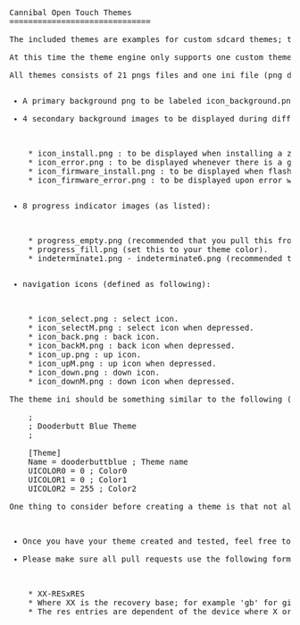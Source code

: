 <pre>Cannibal Open Touch Themes
==============================

The included themes are examples for custom sdcard themes; these can be side-loaded and ran on any device running Cannibal Open Touch Recovery v2.1-dev2 or above.

At this time the theme engine only supports one custom theme at a time to be loaded from '/sdcard/cotrecovery/theme/'.

All themes consists of 21 pngs files and one ini file (png defined as following):
<ul>
<li>A primary background png to be labeled icon_background.png</li>
<li>4 secondary background images to be displayed during different processes (these are):</li>
</ul>
	* icon_install.png : to be displayed when installing a zip.
	* icon_error.png : to be displayed whenever there is a generic error.
	* icon_firmware_install.png : to be displayed when flashing a firmware update (this is uncommon).
	* icon_firmware_error.png : to be displayed upon error while flashing a firmware update (like the previous this is uncommon).
<ul>
<li>8 progress indicator images (as listed):</li>
</ul>
	* progress_empty.png (recommended that you pull this from an existing theme).
	* progress_fill.png (set this to your theme color).
	* indeterminate1.png - indeterminate6.png (recommended that you pull these from an existing theme as well).
<ul>
<li>navigation icons (defined as following):</li>
</ul>
	* icon_select.png : select icon.
	* icon_selectM.png : select icon when depressed.
	* icon_back.png : back icon.
	* icon_backM.png : back icon when depressed.
	* icon_up.png : up icon.
	* icon_upM.png : up icon when depressed.
	* icon_down.png : down icon.
	* icon_downM.png : down icon when depressed.

The theme ini should be something similar to the following (replace the colors with those of the html color code for the desired theme).

	;
	; Dooderbutt Blue Theme
	;
	
	[Theme]
	Name = dooderbuttblue ; Theme name
	UICOLOR0 = 0 ; Color0
	UICOLOR1 = 0 ; Color1
	UICOLOR2 = 255 ; Color2

One thing to consider before creating a theme is that not all devices use the same resolution, what looks good on one device will likely require different size images to work on another device.

<ul>
<li>Once you have your theme created and tested, feel free to submit it for sharing with other Cannibal Open Touch users by forking this repo and opening a pull request.</li>
<li>Please make sure all pull requests use the following format for branch names:</li>
</ul>
	* XX-RESxRES
	* Where XX is the recovery base; for example 'gb' for gingerbread.
	* The res entries are dependent of the device where X or Y is listed prior in order dependent on whether the device is portrait or landscape. Please see current branch names for an example.
